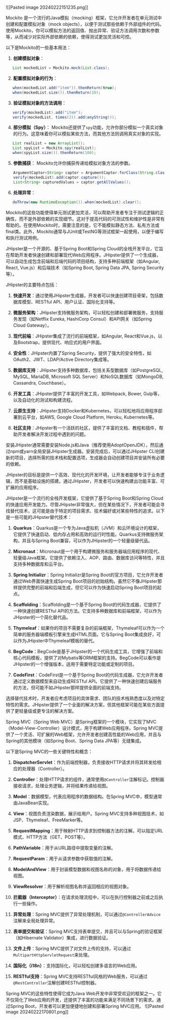 ![[Pasted image 20240222151235.png]]

 Mockito 是一个流行的Java模拟（mocking）框架，它允许开发者在单元测试中创建和配置模拟对象（mock objects），以便于测试那些依赖于外部组件的代码。使用Mockito，你可以模拟方法的返回值、抛出异常、验证方法调用次数和参数等，从而减少对实际外部依赖的依赖，使得测试更加灵活和可控。

以下是Mockito的一些基本用法：

1. **创建模拟对象**：
```java
   List mockedList = Mockito.mock(List.class);
   ```

2. **配置模拟对象的行为**：
```java
   when(mockedList.add("item")).thenReturn(true);
   when(mockedList.size()).thenReturn(10);
   ```

3. **验证模拟对象的方法调用**：
```java
   verify(mockedList).add("item");
   verify(mockedList, times(2)).add(anyString());
   ```

4. **部分模拟（Spy）**：
   Mockito还提供了`spy`功能，允许你部分模拟一个真实对象的行为。这意味着你可以模拟某些方法，而其他方法则调用真实对象的实现。
```java
   List realList = new ArrayList();
   List spyList = Mockito.spy(realList);
   when(spyList.size()).thenReturn(100);
   ```

5. **参数捕获**：
   Mockito允许你捕获传递给模拟对象方法的参数。
   ```java
   ArgumentCaptor<String> captor = ArgumentCaptor.forClass(String.class);
   verify(mockedList).add(captor.capture());
   List<String> capturedValues = captor.getAllValues();
   ```

6. **处理异常**：
```java
   doThrow(new RuntimeException()).when(mockedList).clear();
   ```

Mockito的这些功能使得单元测试更加灵活，可以帮助开发者专注于测试逻辑的正确性，而不是外部依赖的实现细节。这对于提高代码的可测试性和维护性是非常有帮助的。在使用Mockito时，需要注意的是，它不能模拟静态方法、私有方法或final类。此外，Mockito通常与JUnit或TestNG等测试框架一起使用，以便于编写和执行测试用例。

 JHipster是一个开源的、基于Spring Boot和Spring Cloud的全栈开发平台，它旨在帮助开发者快速创建和部署现代Web应用程序。JHipster提供了一个生成器，可以自动生成包含前端和后端代码的项目结构，支持多种前端框架（如Angular, React, Vue.js）和后端技术（如Spring Boot, Spring Data JPA, Spring Security等）。

JHipster的主要特点包括：

1. **快速开发**：通过使用JHipster生成器，开发者可以快速创建项目骨架，包括数据库模型、RESTful API、用户认证、国际化支持等。

2. **微服务架构**：JHipster支持微服务架构，可以轻松创建和部署微服务，支持服务发现（如Netflix Eureka, HashiCorp Consul）和API网关（如Spring Cloud Gateway）。

3. **现代前端**：JHipster集成了流行的前端框架，如Angular, React和Vue.js，以及Bootstrap，提供现代、响应式的用户界面。

4. **安全性**：JHipster内置了Spring Security，提供了强大的安全特性，如OAuth2、JWT、LDAP/Active Directory集成等。

5. **数据库支持**：JHipster支持多种数据库，包括关系型数据库（如PostgreSQL, MySQL, MariaDB, Microsoft SQL Server）和NoSQL数据库（如MongoDB, Cassandra, Couchbase）。

6. **开发工具**：JHipster提供了丰富的开发工具，如Webpack, Bower, Gulp等，以及自动化的测试和构建流程。

7. **云原生支持**：JHipster支持Docker和Kubernetes，可以轻松地将应用程序部署到云平台，如AWS, Google Cloud Platform, Heroku, Kubernetes等。

8. **社区支持**：JHipster有一个活跃的社区，提供了丰富的文档、教程和插件，帮助开发者解决开发过程中遇到的问题。

安装JHipster通常需要安装Node.js和Java（推荐使用AdoptOpenJDK），然后通过npm或yarn全局安装JHipster生成器。安装完成后，可以通过JHipster CLI创建新的项目，选择所需的技术栈和配置选项，生成器会自动创建项目并安装所有必要的依赖。

JHipster的目标是提供一个高效、现代化的开发环境，让开发者能够专注于业务逻辑，而不是基础设施的搭建。通过JHipster，开发者可以快速构建出功能丰富、可扩展的应用程序。

 JHipster是一个流行的全栈开发框架，它提供了基于Spring Boot和Spring Cloud的快速应用开发能力。尽管JHipster非常强大，但在某些情况下，开发者可能会寻找替代技术，这可能是由于特定的项目需求、技术偏好或对某些特性的追求。以下是一些可能的JHipster替代技术：

1. **Quarkus**：Quarkus是一个专为Java虚拟机（JVM）和云环境设计的框架，它提供了快速启动、低内存占用和高效的运行时性能。Quarkus支持微服务架构，并且与Spring Boot兼容，可以作为JHipster的一个轻量级替代品。

2. **Micronaut**：Micronaut是一个用于构建微服务和服务器端应用程序的现代、轻量级Java框架。它提供了依赖注入、AOP、路由、数据库访问等特性，并且支持多种数据库和云平台。

3. **Spring Initializr**：Spring Initializr是Spring Boot的官方项目，它允许开发者通过Web界面快速生成Spring Boot项目的初始结构。虽然它不像JHipster那样提供完整的前端和后端生成，但它可以作为快速启动Spring Boot项目的起点。

4. **Scaffolding**：Scaffolding是一个基于Spring Boot的代码生成器，它提供了一种快速创建RESTful API的方法。它支持多种数据库和前端框架，可以作为JHipster的一个简化替代品。

5. **Thymeleaf**：如果你的项目不需要复杂的前端框架，Thymeleaf可以作为一个简单的服务器端模板引擎来生成HTML页面。它与Spring Boot集成良好，可以作为JHipster中Thymeleaf模板的替代。

6. **BegCode**：BegCode是基于JHipster的一个代码生成工具，它增强了前端和核心代码模板，提供了对Mybatis等ORM框架的支持。BegCode可以看作是JHipster的一个增强版本，适用于需要特定功能或定制的项目。

7. **CodeFirst**：CodeFirst是一个基于Spring Boot的代码生成器，它允许开发者通过定义数据模型来自动生成RESTful API。它提供了一种快速创建后端服务的方法，但可能不如JHipster那样提供全面的前端支持。

选择替代技术时，开发者应考虑项目的具体需求、团队的技术栈熟悉度以及对特定特性的需求。JHipster提供了一个全面的解决方案，但其他框架可能在某些方面提供了更轻量级或更专注的解决方案。

 Spring MVC（Spring Web MVC）是Spring框架的一个模块，它实现了MVC（Model-View-Controller）设计模式，用于构建Web应用程序。Spring MVC提供了一个灵活、可扩展的Web框架，允许开发者创建高性能的Web应用，并且与Spring的其他模块（如Spring Boot、Spring Data JPA等）无缝集成。

以下是Spring MVC的一些关键特性和概念：

1. **DispatcherServlet**：作为前端控制器，负责接收HTTP请求并将其转发给相应的处理器（Controller）。

2. **Controller**：处理HTTP请求的组件，通常使用`@Controller`注解标记。控制器接收请求，处理业务逻辑，并将结果传递给视图。

3. **Model**：数据模型，代表应用程序的数据结构。在Spring MVC中，模型通常由JavaBean实现。

4. **View**：视图负责渲染数据，展示给用户。Spring MVC支持多种视图技术，如JSP、Thymeleaf、FreeMarker等。

5. **RequestMapping**：用于映射HTTP请求到控制器方法的注解。可以指定URL模式、HTTP方法（GET、POST等）。

6. **PathVariable**：用于从URL路径中提取变量的注解。

7. **RequestParam**：用于从请求参数中获取值的注解。

8. **ModelAndView**：用于封装模型数据和视图名称的对象，用于将数据传递给视图。

9. **ViewResolver**：用于解析视图名称并返回相应的视图对象。

10. **拦截器（Interceptor）**：在请求处理流程中，可以在执行控制器之前或之后执行一些操作。

11. **异常处理**：Spring MVC提供了异常处理机制，可以通过`@ControllerAdvice`注解来全局处理异常。

12. **表单提交和验证**：Spring MVC支持表单提交，并且可以与Spring的验证框架（如Hibernate Validator）集成，进行数据验证。

13. **文件上传**：Spring MVC提供了对文件上传的支持，可以通过`MultipartHttpServletRequest`来处理。

14. **国际化（i18n）**：支持国际化，可以轻松创建多语言的Web应用。

15. **RESTful支持**：Spring MVC支持RESTful风格的Web服务，可以通过`@RestController`注解创建RESTful控制器。

Spring MVC的这些特性使得它成为Java Web开发中非常受欢迎的框架之一。它不仅简化了Web应用的开发，还提供了丰富的功能来满足不同场景下的需求。通过Spring Boot，开发者可以更加便捷地创建和部署Spring MVC应用。
![[Pasted image 20240222170801.png]]

